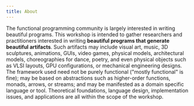 ```yaml
---
title: About
---
```


The functional programming community is largely interested in writing
beautiful programs.  This workshop is intended to gather researchers
and practitioners interested in writing **beautiful programs that
generate beautiful artifacts**.  Such artifacts may include visual art,
music, 3D sculptures, animations, GUIs, video games, physical models,
architectural models, choreographies for dance, poetry, and even
physical objects such as VLSI layouts, GPU configurations, or
mechanical engineering designs.  The framework used need not be purely
functional ("mostly functional" is fine); may be based on abstractions
such as higher-order functions, monads, arrows, or streams; and may be
manifested as a domain specific language or tool.  Theoretical
foundations, language design, implementation issues, and applications
are all within the scope of the workshop.
